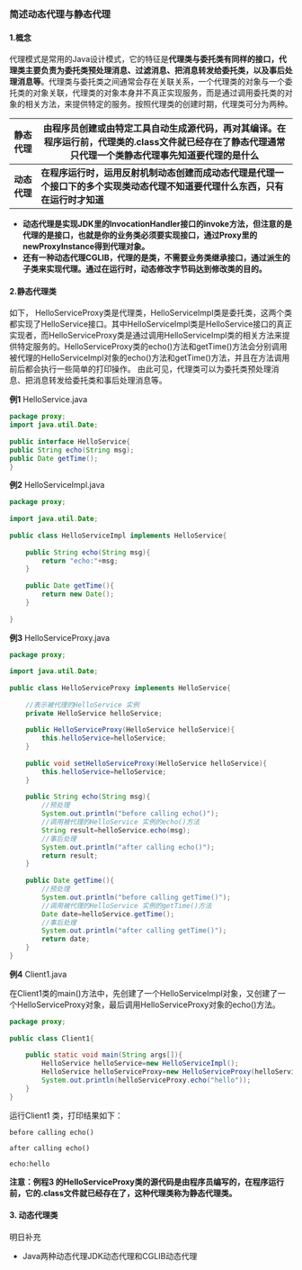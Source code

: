 ### 简述动态代理与静态代理

#### 1.概念

 代理模式是常用的Java设计模式，它的特征是**代理类与委托类有同样的接口，代理类主要负责为委托类预处理消息、过滤消息、把消息转发给委托类，以及事后处理消息等**。代理类与委托类之间通常会存在关联关系，一个代理类的对象与一个委托类的对象关联，代理类的对象本身并不真正实现服务，而是通过调用委托类的对象的相关方法，来提供特定的服务。按照代理类的创建时期，代理类可分为两种。

|   静态代理   | 由程序员创建或由特定工具自动生成源代码，再对其编译。在程序运行前，代理类的.class文件就已经存在了静态代理通常只代理一个类静态代理事先知道要代理的是什么 |
| :----------: | ------------------------------------------------------------ |
| **动态代理** | **在程序运行时，运用反射机制动态创建而成动态代理是代理一个接口下的多个实现类动态代理不知道要代理什么东西，只有在运行时才知道** |

- **动态代理是实现JDK里的InvocationHandler接口的invoke方法，但注意的是代理的是接口，也就是你的业务类必须要实现接口，通过Proxy里的newProxyInstance得到代理对象。**
- **还有一种动态代理CGLIB，代理的是类，不需要业务类继承接口，通过派生的子类来实现代理。通过在运行时，动态修改字节码达到修改类的目的。**

#### 2.静态代理类

如下， HelloServiceProxy类是代理类，HelloServiceImpl类是委托类，这两个类都实现了HelloService接口。其中HelloServiceImpl类是HelloService接口的真正实现者，而HelloServiceProxy类是通过调用HelloServiceImpl类的相关方法来提供特定服务的。HelloServiceProxy类的echo()方法和getTime()方法会分别调用被代理的HelloServiceImpl对象的echo()方法和getTime()方法，并且在方法调用前后都会执行一些简单的打印操作。
由此可见，代理类可以为委托类预处理消息、把消息转发给委托类和事后处理消息等。

**例1** HelloService.java

```java
package proxy;
import java.util.Date;
 
public interface HelloService{
public String echo(String msg);
public Date getTime();
}
```

 **例2** HelloServiceImpl.java

```java
package proxy;
 
import java.util.Date;
 
public class HelloServiceImpl implements HelloService{
 
    public String echo(String msg){
        return "echo:"+msg;
    }
 
    public Date getTime(){
        return new Date();
    }
 
}
```

**例3** HelloServiceProxy.java 

```java
package proxy;
 
import java.util.Date;
 
public class HelloServiceProxy implements HelloService{
 
    //表示被代理的HelloService 实例
    private HelloService helloService;
 
    public HelloServiceProxy(HelloService helloService){
        this.helloService=helloService;
    }
 
    public void setHelloServiceProxy(HelloService helloService){
        this.helloService=helloService;
    }
 
    public String echo(String msg){
        //预处理
        System.out.println("before calling echo()");
        //调用被代理的HelloService 实例的echo()方法
        String result=helloService.echo(msg);
        //事后处理
        System.out.println("after calling echo()");
        return result;
    }
 
    public Date getTime(){
        //预处理
        System.out.println("before calling getTime()");
        //调用被代理的HelloService 实例的getTime()方法
        Date date=helloService.getTime();
        //事后处理
        System.out.println("after calling getTime()");
        return date;
    }
}
```

**例4** Client1.java 

在Client1类的main()方法中，先创建了一个HelloServiceImpl对象，又创建了一个HelloServiceProxy对象，最后调用HelloServiceProxy对象的echo()方法。

```java
package proxy;
 
public class Client1{
 
    public static void main(String args[]){
        HelloService helloService=new HelloServiceImpl();
        HelloService helloServiceProxy=new HelloServiceProxy(helloService);
        System.out.println(helloServiceProxy.echo("hello"));
    }
}
```

运行Client1 类，打印结果如下：

```
before calling echo()

after calling echo()

echo:hello
```

**注意：例程3 的HelloServiceProxy类的源代码是由程序员编写的，在程序运行前，它的.class文件就已经存在了，这种代理类称为静态代理类。**

#### 3. 动态代理类

明日补充

- Java两种动态代理JDK动态代理和CGLIB动态代理